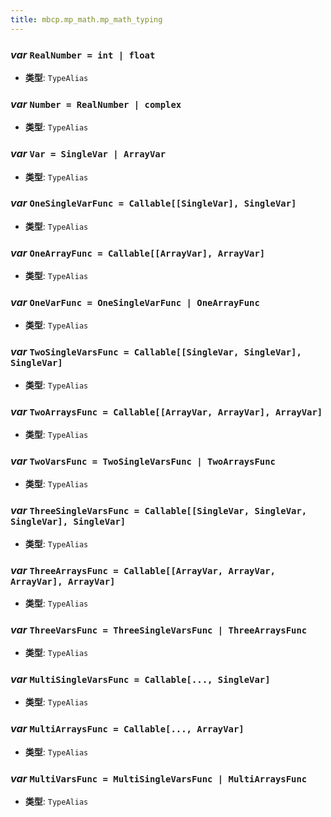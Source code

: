 ```yaml
---
title: mbcp.mp_math.mp_math_typing
---
```

### ***var*** `RealNumber = int | float`

- **类型**: `TypeAlias`

### ***var*** `Number = RealNumber | complex`

- **类型**: `TypeAlias`

### ***var*** `Var = SingleVar | ArrayVar`

- **类型**: `TypeAlias`

### ***var*** `OneSingleVarFunc = Callable[[SingleVar], SingleVar]`

- **类型**: `TypeAlias`

### ***var*** `OneArrayFunc = Callable[[ArrayVar], ArrayVar]`

- **类型**: `TypeAlias`

### ***var*** `OneVarFunc = OneSingleVarFunc | OneArrayFunc`

- **类型**: `TypeAlias`

### ***var*** `TwoSingleVarsFunc = Callable[[SingleVar, SingleVar], SingleVar]`

- **类型**: `TypeAlias`

### ***var*** `TwoArraysFunc = Callable[[ArrayVar, ArrayVar], ArrayVar]`

- **类型**: `TypeAlias`

### ***var*** `TwoVarsFunc = TwoSingleVarsFunc | TwoArraysFunc`

- **类型**: `TypeAlias`

### ***var*** `ThreeSingleVarsFunc = Callable[[SingleVar, SingleVar, SingleVar], SingleVar]`

- **类型**: `TypeAlias`

### ***var*** `ThreeArraysFunc = Callable[[ArrayVar, ArrayVar, ArrayVar], ArrayVar]`

- **类型**: `TypeAlias`

### ***var*** `ThreeVarsFunc = ThreeSingleVarsFunc | ThreeArraysFunc`

- **类型**: `TypeAlias`

### ***var*** `MultiSingleVarsFunc = Callable[..., SingleVar]`

- **类型**: `TypeAlias`

### ***var*** `MultiArraysFunc = Callable[..., ArrayVar]`

- **类型**: `TypeAlias`

### ***var*** `MultiVarsFunc = MultiSingleVarsFunc | MultiArraysFunc`

- **类型**: `TypeAlias`

